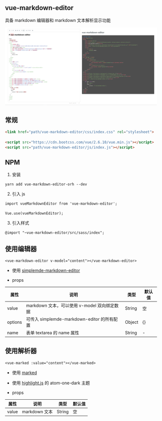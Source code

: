 ## vue-markdown-editor

具备 markdown 编辑器和 markdown 文本解析显示功能

![examples](examples/images/1.png)

## 常规

```html
<link href="path/vue-markdown-editor/css/index.css" rel="stylesheet">

<script src="https://cdn.bootcss.com/vue/2.6.10/vue.min.js"></script>
<script src="path/vue-markdown-editor/js/index.js"></script>
```

## NPM

1. 安装

```
yarn add vue-markdown-editor-orh --dev
```

2. 引入 js

```
import vueMarkdownEditor from 'vue-markdown-editor';

Vue.use(vueMarkdownEditor);
```

3. 引入样式

```
@import "~vue-markdown-editor/src/sass/index";
```

## 使用编辑器

```
<vue-markdown-editor v-model="content"></vue-markdown-editor>
```

* 使用 [simplemde-markdown-editor](https://github.com/sparksuite/simplemde-markdown-editor)

* props

| 属性 | 说明 | 类型 | 默认值 |
| --- | --- | --- | --- |
| value | markdown 文本，可以使用 v-model 双向绑定数据 | String | 空 |
| options | 可传入 simplemde-markdown-editor 的所有配置 | Object | {} |
| name | 表单 textarea 的 name 属性 | String | - |

## 使用解析器

```
<vue-marked :value="content"></vue-marked>
```

* 使用 [marked](https://github.com/markedjs/marked)

* 使用 [highlight.js](https://github.com/highlightjs/highlight.js) 的 atom-one-dark 主题

* props

| 属性 | 说明 | 类型 | 默认值 |
| --- | --- | --- | --- |
| value | markdown 文本 | String | 空 |
